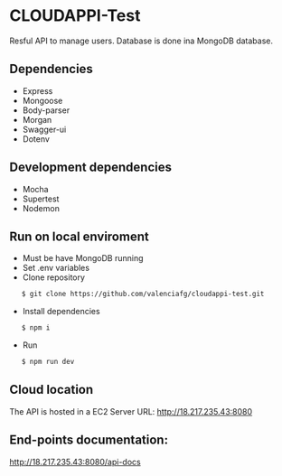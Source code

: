 # CLOUDAPPI-Test

Resful API to manage users. Database is done ina MongoDB database.

## Dependencies
- Express
- Mongoose
- Body-parser
- Morgan
- Swagger-ui
- Dotenv
## Development dependencies
- Mocha
- Supertest
- Nodemon

## Run on local enviroment
- Must be have MongoDB running
- Set .env variables
- Clone repository
```sh
   $ git clone https://github.com/valenciafg/cloudappi-test.git
```
- Install dependencies
```sh
   $ npm i
```
- Run
```sh
   $ npm run dev
```

## Cloud location
The API is hosted in a EC2 Server
URL: http://18.217.235.43:8080

## End-points documentation:
http://18.217.235.43:8080/api-docs
